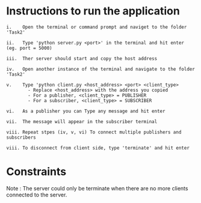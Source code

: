 # Instructions to run the application
    i.    Open the terminal or command prompt and naviget to the folder 'Task2'

    ii.   Type 'python server.py <port>' in the terminal and hit enter (eg. port = 5000)

    iii.  Ther server should start and copy the host address

    iv.   Open another instance of the terminal and navigate to the folder 'Task2'

    v.    Type 'python client.py <host_address> <port> <client_type>
            - Replace <host_address> with the address you copied
            - For a publisher, <client_type> = PUBLISHER
            - For a subscriber, <client_type> = SUBSCRIBER

    vi.   As a publisher you can Type any message and hit enter

    vii.  The message will appear in the subscriber terminal

    viii. Repeat stpes (iv, v, vi) To connect multiple publishers and subscribers
    
    viii. To disconnect from client side, type 'terminate' and hit enter

# Constraints

Note : The server could only be terminate when there are no more clients connected to the server.

